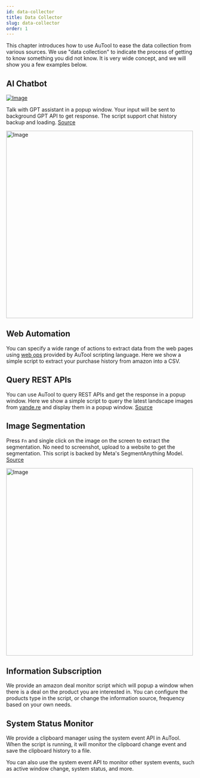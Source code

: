 ```yaml
---
id: data-collector
title: Data Collector
slug: data-collector
order: 1
---
```


This chapter introduces how to use AuTool to ease the data collection from various sources. We use "data collection" to indicate the process of getting to know something you did not know. It is very wide concept, and we will show you a few examples below.

## AI Chatbot

[![Image](https://img.shields.io/badge/win64-download-green?logo=dependabot&style=flat-square)](https://google.com)

Talk with GPT assistant in a popup window. Your input will be sent to background GPT API to get response. The script support chat history backup and loading. [Source](https://raw.githubusercontent.com/danalite/autool/main/docs/demo-screen-mask.gif)

<div style="overflow-x: auto;">
    <img src="https://raw.githubusercontent.com/danalite/awesome-autool-scripts/master/danalite/Mini-Tools/Summarize-PDFs/summary-pdf.gif" alt="Image" style="width:500px;max-width:500px"/>
</div>

## Web Automation

You can specify a wide range of actions to extract data from the web pages using [web ops](../scripts/web) provided by AuTool scripting language. Here we show a simple script to extract your purchase history from amazon into a CSV.

## Query REST APIs

You can use AuTool to query REST APIs and get the response in a popup window. Here we show a simple script to query the latest landscape images from [yande.re](https://yande.re/post?tags=landscape) and display them in a popup window. [Source](https://raw.githubusercontent.com/danalite/autool/main/docs/demo-screen-mask.gif)

## Image Segmentation

Press `Fn` and single click on the image on the screen to extract the segmentation. No need to screenshot, upload to a website to get the segmentation. This script is backed by Meta's SegmentAnything Model. [Source](https://raw.githubusercontent.com/danalite/autool/main/docs/demo-screen-mask.gif)

<div style="overflow-x: auto;">
    <img src="https://raw.githubusercontent.com/danalite/autool/main/docs/demo-screen-mask.gif" alt="Image" style="width:500px;max-width:500px"/>
</div>

## Information Subscription

We provide an amazon deal monitor script which will popup a window when there is a deal on the product you are interested in. You can configure the products type in the script, or change the information source, frequency based on your own needs.

## System Status Monitor

We provide a clipboard manager using the system event API in AuTool. When the script is running, it will monitor the clipboard change event and save the clipboard history to a file.

You can also use the system event API to monitor other system events, such as active window change, system status, and more.
